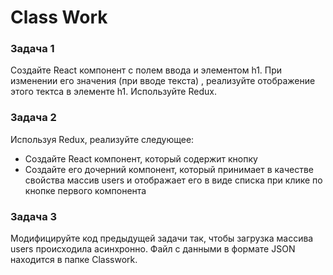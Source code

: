 # Class Work 

### Задача 1 
Создайте React компонент с полем ввода и элементом h1. При изменении его значения (при вводе текста) , реализуйте отображение этого тектса в элементе h1. Используйте Redux. 

### Задача 2 
Используя Redux, реализуйте следующее: 
* Создайте React компонент, который содержит кнопку 
* Создайте его дочерний компонент, который принимает в качестве свойства массив users и отображает его в виде списка при клике по кнопке первого компонента 

### Задача 3
Модифицируйте код предыдущей задачи так, чтобы загрузка массива users происходила асинхронно. Файл с данными в формате JSON находится в папке Classwork.